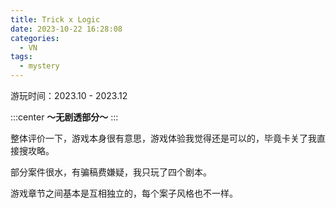 ```yaml
---
title: Trick x Logic
date: 2023-10-22 16:28:08
categories:
  - VN
tags:
  - mystery
---
```


游玩时间：2023.10 - 2023.12

:::center
**～无剧透部分～**
:::

整体评价一下，游戏本身很有意思，游戏体验我觉得还是可以的，毕竟卡关了我直接搜攻略。

部分案件很水，有骗稿费嫌疑，我只玩了四个剧本。

游戏章节之间基本是互相独立的，每个案子风格也不一样。

